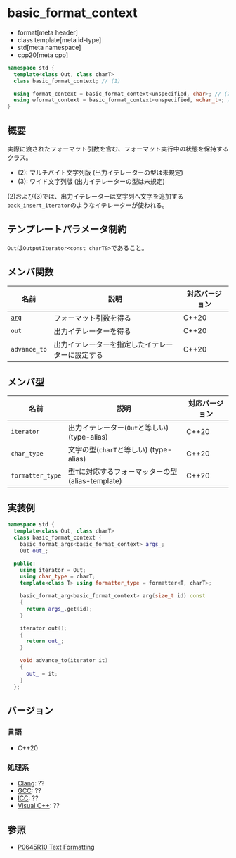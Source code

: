 # basic_format_context

* format[meta header]
* class template[meta id-type]
* std[meta namespace]
* cpp20[meta cpp]

```cpp
namespace std {
  template<class Out, class charT>
  class basic_format_context; // (1)

  using format_context = basic_format_context<unspecified, char>; // (2)
  using wformat_context = basic_format_context<unspecified, wchar_t>; // (3)
}
```

## 概要
実際に渡されたフォーマット引数を含む、フォーマット実行中の状態を保持するクラス。

* (2): マルチバイト文字列版 (出力イテレーターの型は未規定)
* (3): ワイド文字列版 (出力イテレーターの型は未規定)

(2)および(3)では、出力イテレーターは文字列へ文字を追加する`back_insert_iterator`のようなイテレーターが使われる。

## テンプレートパラメータ制約

`Out`は`OutputIterator<const charT&>`であること。

## メンバ関数

| 名前                                 | 説明                                             | 対応バージョン |
|--------------------------------------|--------------------------------------------------|----------------|
| [`arg`](basic_format_context/arg.md) | フォーマット引数を得る                           | C++20          |
| `out`                                | 出力イテレーターを得る                           | C++20          |
| `advance_to`                         | 出力イテレーターを指定したイテレーターに設定する | C++20          |

## メンバ型

| 名前             | 説明                                               | 対応バージョン |
|------------------|----------------------------------------------------|----------------|
| `iterator`       | 出力イテレーター(`Out`と等しい) (type-alias)       | C++20          |
| `char_type`      | 文字の型(`charT`と等しい) (type-alias)             | C++20          |
| `formatter_type` | 型`T`に対応するフォーマッターの型 (alias-template) | C++20          |

## 実装例
```cpp
namespace std {
  template<class Out, class charT>
  class basic_format_context {
    basic_format_args<basic_format_context> args_;
    Out out_;

  public:
    using iterator = Out;
    using char_type = charT;
    template<class T> using formatter_type = formatter<T, charT>;

    basic_format_arg<basic_format_context> arg(size_t id) const
    {
      return args_.get(id);
    }

    iterator out();
    {
      return out_;
    }

    void advance_to(iterator it)
    {
      out_ = it;
    }
  };
```

## バージョン
### 言語
- C++20

### 処理系
- [Clang](/implementation.md#clang): ??
- [GCC](/implementation.md#gcc): ??
- [ICC](/implementation.md#icc): ??
- [Visual C++](/implementation.md#visual_cpp): ??

## 参照

* [P0645R10 Text Formatting](http://www.open-std.org/jtc1/sc22/wg21/docs/papers/2019/p0645r10.html)

